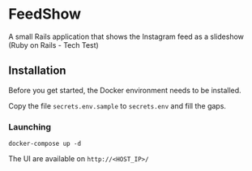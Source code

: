 # FeedShow

A small Rails application that shows the Instagram feed as a slideshow (Ruby on Rails - Tech Test)

## Installation

Before you get started, the Docker environment needs to be installed.

Copy the file `secrets.env.sample` to `secrets.env` and fill the gaps.

### Launching

    docker-compose up -d

The UI are available on `http://<HOST_IP>/`